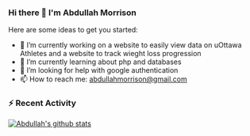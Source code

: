 ### Hi there 👋 I'm Abdullah Morrison

Here are some ideas to get you started:

- 🔭 I’m currently working on a website to easily view data on uOttawa Athletes and a website to track wieght loss progression
- 🌱 I’m currently learning about php and databases
- 🤔 I’m looking for help with google authentication
- 📫 How to reach me: abdullahmorrison@gmail.com

### :zap: Recent Activity
<!--START_SECTION:activity-->

[![Abdullah's github stats](https://github-readme-stats.abdullahmorrison.vercel.app/api?username=abdullahmorrison&show_icons=true&theme=highcontrast)](https://github.com/anuraghazra/github-readme-stats)

